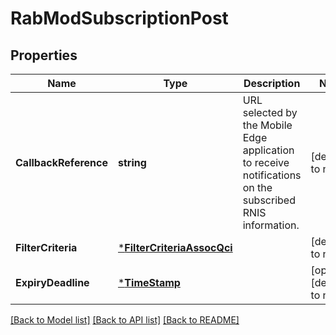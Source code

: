 # RabModSubscriptionPost

## Properties
Name | Type | Description | Notes
------------ | ------------- | ------------- | -------------
**CallbackReference** | **string** | URL selected by the Mobile Edge application to receive notifications on the subscribed RNIS information. | [default to null]
**FilterCriteria** | [***FilterCriteriaAssocQci**](FilterCriteriaAssocQci.md) |  | [default to null]
**ExpiryDeadline** | [***TimeStamp**](TimeStamp.md) |  | [optional] [default to null]

[[Back to Model list]](../README.md#documentation-for-models) [[Back to API list]](../README.md#documentation-for-api-endpoints) [[Back to README]](../README.md)


